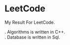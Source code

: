 # LeetCode

My Result For LeetCode.

. Algorithms is written in C++.  
. Database is written in Sql.
